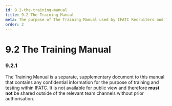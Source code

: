 ```yaml
---
id: 9.2-the-training-manual
title: 9.2 The Training Manual
meta: The purpose of The Training Manual used by IFATC Recruiters and Trainers.
order: 2
---
```


# 9.2  The Training Manual

 

### 9.2.1    

The Training Manual is a separate, supplementary document to this manual that contains any confidential information for the purpose of training and testing within IFATC. It is not available for public view and therefore **must not** be shared outside of the relevant team channels without prior authorisation.
